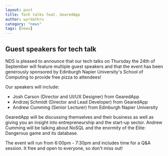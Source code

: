 ```yaml
---
layout: post
title: Tech talks feat. GearedApp
author: wyrdathru
category: "news"
tags: [news]
---
```

## Guest speakers for tech talk
NDS is pleased to announce that our tech talks on Thursday the 24th of September will feature multiple guest speakers and that the event has been generously sponsored by Edinburgh Napier University's School of Computing to provide free pizza to attendees!

Our speakers will include:

- Josh Carson (Director and UI/UX Designer) from GearedApp
- Andrzej Schmidt (Director and Lead Developer) from GearedApp
- Andrew Cumming (Senior Lecturer) from Edinburgh Napier University

GearedApp will be discussing themselves and their business as well as giving you an insight into entrepreneurship and the start-up sector. Andrew Cumming will be talking about NoSQL and the enormity of the Elite: Dangerous game and its database.

The event will run from 6:00pm - 7:30pm and includes time for a Q&A session. It free and open to everyone, so don't miss out!